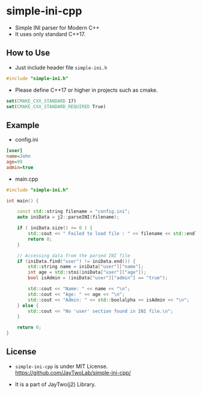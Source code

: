# simple-ini-cpp

- Simple INI parser for Modern C++
- It uses only standard C++17.

## How to Use

- Just include header file ```simple-ini.h```
```h
#include "simple-ini.h"
```
 
- Please define C++17 or higher in projects such as cmake.
```cmake
set(CMAKE_CXX_STANDARD 17)
set(CMAKE_CXX_STANDARD_REQUIRED True)
```

## Example 

- config.ini

```ini
[user]
name=John
age=99
admin=true
```

- main.cpp

```cpp
#include "simple-ini.h"

int main() {

    const std::string filename = "config.ini";
    auto iniData = j2::parseINI(filename);

    if ( iniData.size() <= 0 ) {
	    std::cout << " Failed to load file : " << filename << std::endl;
	    return 0;
    }

    // Accessing data from the parsed INI file
    if (iniData.find("user") != iniData.end()) {
        std::string name = iniData["user"]["name"];
        int age = std::stoi(iniData["user"]["age"]);
        bool isAdmin = (iniData["user"]["admin"] == "true");

        std::cout << "Name: " << name << "\n";
        std::cout << "Age: " << age << "\n";
        std::cout << "Admin: " << std::boolalpha << isAdmin << "\n";
    } else {
        std::cout << "No 'user' section found in INI file.\n";
    }

    return 0;
}
```

## License

- ```simple-ini-cpp``` is under MIT License. https://github.com/JayTwoLab/simple-ini-cpp/

- It is a part of JayTwo(j2) Library.
